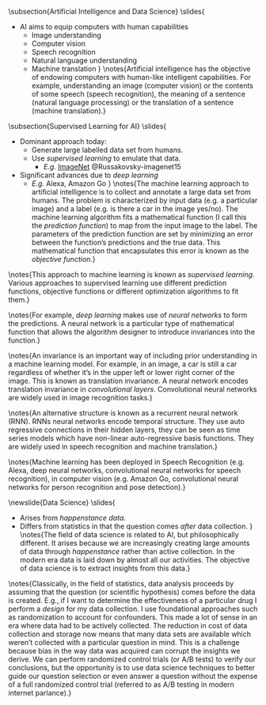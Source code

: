 \subsection{Artificial Intelligence and Data Science}
\slides{
* AI aims to equip computers with human capabilities
    * Image understanding
	* Computer vision
	* Speech recognition
	* Natural language understanding
	* Machine translation
}
\notes{Artificial intelligence has the objective of endowing computers with human-like intelligent capabilities. For example, understanding an image (computer vision) or the contents of some speech (speech recognition), the meaning of a sentence (natural language processing) or the translation of a sentence (machine translation).}

\subsection{Supervised Learning for AI}
\slides{
* Dominant approach today:
    * Generate large labelled data set from humans.
	* Use *supervised learning* to emulate that data.
	    * *E.g.* [ImageNet](www.image-net.org) @Russakovsky-imagenet15
* Significant advances due to *deep learning*
	* *E.g.* Alexa, Amazon Go
}
\notes{The machine learning approach to artificial intelligence is to collect and annotate a large data set from humans. The problem is characterized by input data (e.g. a particular image) and a label (e.g. is there a car in the image yes/no). The machine learning algorithm fits a mathematical function (I call this the *prediction function*) to map from the input image to the label. The parameters of the prediction function are set by minimizing an error between the function’s predictions and the true data. This mathematical function that encapsulates this error is known as the *objective function*.}

\notes{This approach to machine learning is known as *supervised learning*.  Various approaches to supervised learning use different prediction functions, objective functions or different optimization algorithms to fit them.}

\notes{For example, *deep learning* makes use of *neural networks* to form the predictions. A neural network is a particular type of mathematical function that allows the algorithm designer to introduce invariances into the function.}

\notes{An invariance is an important way of including prior understanding in a machine learning model. For example, in an image, a car is still a car regardless of whether it’s in the upper left or lower right corner of the image. This is known as translation invariance. A neural network encodes translation invariance in *convolutional layers*. Convolutional neural networks are widely used in image recognition tasks.}

\notes{An alternative structure is known as a recurrent neural network (RNN).  RNNs neural networks encode temporal structure. They use auto regressive connections in their hidden layers, they can be seen as time series models which have non-linear auto-regressive basis functions. They are widely used in speech recognition and machine translation.}

\notes{Machine learning has been deployed in Speech Recognition (e.g. Alexa, deep neural networks, convolutional neural networks for speech recognition), in computer vision (e.g. Amazon Go, convolutional neural networks for person recognition and pose detection).}

\newslide{Data Science}
\slides{
* Arises from *happenstance data*.
* Differs from statistics in that the question comes *after* data collection.
}
\notes{The field of data science is related to AI, but philosophically different. It arises because we are increasingly creating large amounts of data through *happenstance* rather than active collection. In the modern era data is laid down by almost all our activities. The objective of data science is to extract insights from this data.}

\notes{Classically, in the field of statistics, data analysis proceeds by assuming that the question (or scientific hypothesis) comes before the data is created. E.g., if I want to determine the effectiveness of a particular drug I perform a *design* for my data collection. I use foundational approaches such as randomization to account for confounders. This made a lot of sense in an era where data had to be actively collected. The reduction in cost of data collection and storage now means that many data sets are available which weren’t collected with a particular question in mind. This is a challenge because bias in the way data was acquired can corrupt the insights we derive. We can perform randomized control trials (or A/B tests) to verify our conclusions, but the opportunity is to use data science techniques to better guide our question selection or even answer a question without the expense of a full randomized control trial (referred to as A/B testing in modern internet parlance).}

